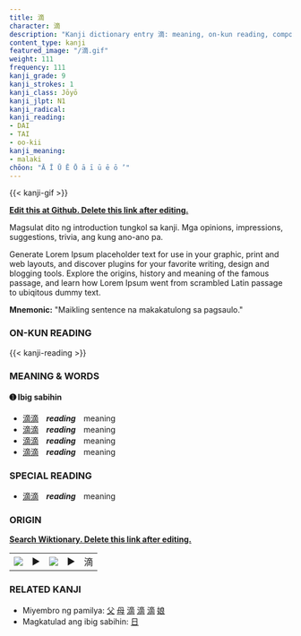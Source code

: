 ```yaml
---
title: 滴
character: 滴
description: "Kanji dictionary entry 滴: meaning, on-kun reading, compounds, origin, related kanji"
content_type: kanji
featured_image: "/滴.gif"
weight: 111
frequency: 111
kanji_grade: 9
kanji_strokes: 1
kanji_class: Jōyō
kanji_jlpt: N1
kanji_radical: 
kanji_reading: 
- DAI
- TAI
- oo-kii
kanji_meaning:
- malaki
chōon: "Ā Ī Ū Ē Ō ā ī ū ē ō ’"
---
```

[//]: # (Don't edit the line below. Kanji animated GIF code is automatically generated.)
{{< kanji-gif >}}

[//]: # (Edit below this line.)

**[Edit this at Github. Delete this link after editing.](https://github.com/tim0g/tim/tree/main/content/kanji/滴/index.md)**

Magsulat dito ng introduction tungkol sa kanji. Mga opinions, impressions, suggestions, trivia, ang kung ano-ano pa.

Generate Lorem Ipsum placeholder text for use in your graphic, print and web layouts, and discover plugins for your favorite writing, design and blogging tools. Explore the origins, history and meaning of the famous passage, and learn how Lorem Ipsum went from scrambled Latin passage to ubiqitous dummy text.
 
**Mnemonic:** "Maikling sentence na makakatulong sa pagsaulo."

### ON-KUN READING

[//]: # (Don't edit the line below. ON-KUN READING code is automatically generated.)
{{< kanji-reading >}}

### MEANING & WORDS

#### ➊ **Ibig sabihin**
  - [滴](../滴)[滴](../滴)　***reading***　meaning
  - [滴](../滴)[滴](../滴)　***reading***　meaning
  - [滴](../滴)[滴](../滴)　***reading***　meaning
  - [滴](../滴)[滴](../滴)　***reading***　meaning

### SPECIAL READING
  - [滴](../滴)[滴](../滴)　***reading***　meaning

### ORIGIN

**[Search Wiktionary. Delete this link after editing.](https://wiktionary.org/wiki/滴)**
<table class="kanji-table"><tr><td>
<img src="60px-滴-bronze.svg.png">
</td><td>▶</td><td>
<img src="60px-滴-oracle.svg.png">
</td><td>▶</td>
<td class="kanji-origin">滴</td>
</tr></table>

### RELATED KANJI
- Miyembro ng pamilya: [父](../父) [母](../母) [滴](../滴) [滴](../滴) [滴](../滴) [娘](../娘)
- Magkatulad ang ibig sabihin: [日](../日)
